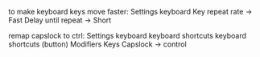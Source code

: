 to make keyboard keys move faster:
Settings
keyboard
Key repeat rate -> Fast
Delay until repeat -> Short

remap capslock to ctrl:
Settings
keyboard
keyboard shortcuts
keyboard shortcuts (button)
Modifiers Keys
Capslock -> control

